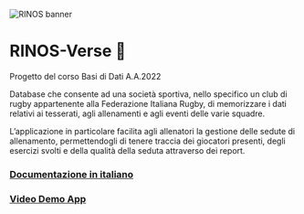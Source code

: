 ![RINOS banner](https://user-images.githubusercontent.com/72152346/182383435-facb3726-c0c0-4089-a504-166e7c984ed6.png)
# RINOS-Verse :rugby_football:	
Progetto del corso Basi di Dati A.A.2022

Database che consente ad una società sportiva, nello specifico un club di rugby 
appartenente alla Federazione Italiana Rugby, di memorizzare i dati relativi ai
tesserati, agli allenamenti e agli eventi delle varie squadre.

L’applicazione in particolare facilita agli allenatori la gestione delle sedute
di allenamento, permettendogli di tenere traccia dei giocatori presenti, degli
esercizi svolti e della qualità della seduta attraverso dei report.

### [Documentazione in italiano](https://drive.google.com/file/d/1PedDjAIcCZmDJzy2mHADNYmJeeGSfPIE/view?usp=sharing)

### [Video Demo App](https://youtu.be/lbN9tr7oJlA)
